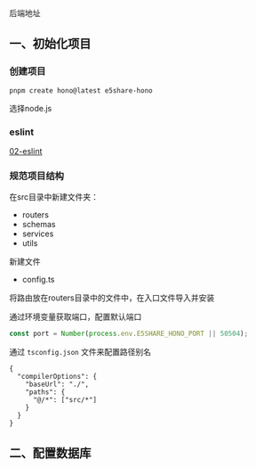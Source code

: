 后端地址 

## 一、初始化项目
### 创建项目
```
pnpm create hono@latest e5share-hono
```
选择node.js

### eslint
[02-eslint](02-eslint.md)


### 规范项目结构
在src目录中新建文件夹：
- routers
- schemas
- services
- utils

新建文件
- config.ts

将路由放在routers目录中的文件中，在入口文件导入并安装

通过环境变量获取端口，配置默认端口
```ts
const port = Number(process.env.E5SHARE_HONO_PORT || 50504);
```

通过 `tsconfig.json` 文件来配置路径别名
```
{
  "compilerOptions": {
    "baseUrl": "./",
    "paths": {
      "@/*": ["src/*"]
    }
  }
}

```






## 二、配置数据库
